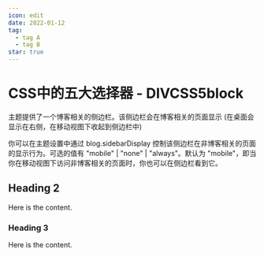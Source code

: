 ```yaml
---
icon: edit
date: 2022-01-12
tag:
  - tag A
  - tag B
star: true
---
```


# CSS中的五大选择器 - DIVCSS5block

主题提供了一个博客相关的侧边栏。该侧边栏会在博客相关的页面显示 (在桌面会显示在右侧，在移动视图下收起到侧边栏中)

你可以在主题设置中通过 blog.sidebarDisplay 控制该侧边栏在非博客相关的页面的显示行为。可选的值有 "mobile" | "none" | "always"。默认为 "mobile"，即当你在移动视图下访问非博客相关的页面时，你也可以在侧边栏看到它。


<!-- more -->

## Heading 2

Here is the content.

### Heading 3

Here is the content.
